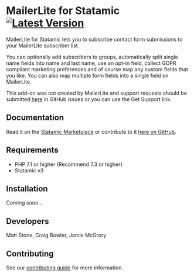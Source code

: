 # MailerLite for Statamic [![Latest Version](https://img.shields.io/github/release/siterig/statamic-mailerlite.svg?style=flat-square)](https://github.com/siterig/statamic-mailerlite/releases)

MailerLite for Statamic lets you to subscribe contact form submissions to your MailerLite subscriber list.

You can optionally add subscribers to groups, automatically split single name fields into name and last name, use an opt-in field, collect GDPR compliant marketing preferences and of course map any custom fields that you like. You can also map multiple form fields into a single field on MailerLite.

This add-on was not created by MailerLite and support requests should be submitted [here](https://github.com/rockandscissor/MailerLite/issues) in GitHub issues or you can use the Get Support link.

## Documentation

Read it on the [Statamic Marketplace](https://statamic.com/marketplace/addons/mailerlite/docs) or contribute to it [here on GitHub](DOCUMENTATION.md).

## Requirements

* PHP 7.1 or higher (Recommend 7.3 or higher)
* Statamic v3

## Installation

Coming soon...

## Developers

Matt Stone, Craig Bowler, Jamie McGrory

## Contributing

See our [contributing guide](https://github.com/rockandscissor/MailerLite/blob/master/CONTRIBUTING.md) for more information.
